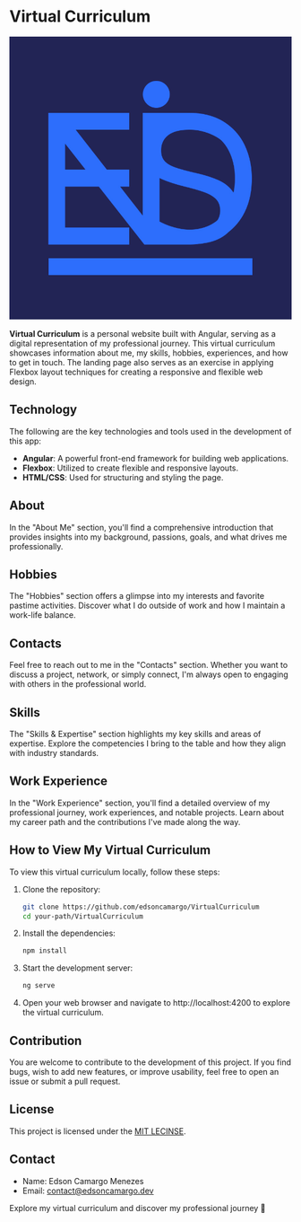 # Virtual Curriculum

![Virtual Curriculum Logo](./src/assets/images/icon.jpg)

**Virtual Curriculum** is a personal website built with Angular, serving as a digital representation of my professional journey. This virtual curriculum showcases information about me, my skills, hobbies, experiences, and how to get in touch. The landing page also serves as an exercise in applying Flexbox layout techniques for creating a responsive and flexible web design.

## Technology

The following are the key technologies and tools used in the development of this app:

- **Angular**: A powerful front-end framework for building web applications.
- **Flexbox**: Utilized to create flexible and responsive layouts.
- **HTML/CSS**: Used for structuring and styling the page.

## About

In the "About Me" section, you'll find a comprehensive introduction that provides insights into my background, passions, goals, and what drives me professionally.

## Hobbies

The "Hobbies" section offers a glimpse into my interests and favorite pastime activities. Discover what I do outside of work and how I maintain a work-life balance.

## Contacts

Feel free to reach out to me in the "Contacts" section. Whether you want to discuss a project, network, or simply connect, I'm always open to engaging with others in the professional world.

## Skills

The "Skills & Expertise" section highlights my key skills and areas of expertise. Explore the competencies I bring to the table and how they align with industry standards.

## Work Experience

In the "Work Experience" section, you'll find a detailed overview of my professional journey, work experiences, and notable projects. Learn about my career path and the contributions I've made along the way.

## How to View My Virtual Curriculum

To view this virtual curriculum locally, follow these steps:

1. Clone the repository:

   ```bash
   git clone https://github.com/edsoncamargo/VirtualCurriculum
   cd your-path/VirtualCurriculum
   ```

2. Install the dependencies:

   ```bash
   npm install
   ```

3. Start the development server:

   ```bash
   ng serve
   ```

4. Open your web browser and navigate to http://localhost:4200 to explore the virtual curriculum.

## Contribution

You are welcome to contribute to the development of this project. If you find bugs, wish to add new features, or improve usability, feel free to open an issue or submit a pull request.

## License

This project is licensed under the [MIT LECINSE](./LICENSE).

## Contact

- Name: Edson Camargo Menezes
- Email: contact@edsoncamargo.dev

Explore my virtual curriculum and discover my professional journey 🚀
